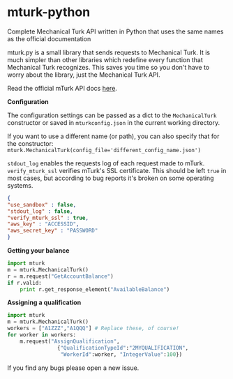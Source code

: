 mturk-python
============

Complete Mechanical Turk API written in Python that uses the same names as the official documentation

mturk.py is a small library that sends requests to Mechanical Turk. It is much simpler than other libraries which redefine every function that Mechanical Turk recognizes. This saves you time so you don't have to worry about the library, just the Mechanical Turk API.

Read the official mTurk API docs [here](http://docs.aws.amazon.com/AWSMechTurk/latest/AWSMturkAPI/Welcome.html).

**Configuration**

The configuration settings can be passed as a dict to the `MechanicalTurk` constructor or saved in `mturkconfig.json` in the current working directory.

If you want to use a different name (or path), you can also specify that for the constructor: `mturk.MechanicalTurk(config_file='different_config_name.json')`

`stdout_log` enables the requests log of each request made to mTurk. `verify_mturk_ssl` verifies mTurk's SSL certificate. This should be left `true` in most cases, but according to bug reports it's broken on some operating systems.

```json
{
"use_sandbox" : false,
"stdout_log" : false,
"verify_mturk_ssl" : true,
"aws_key" : "ACCESSID",
"aws_secret_key" : "PASSWORD"
}
```
**Getting your balance**
```python
import mturk
m = mturk.MechanicalTurk()
r = m.request("GetAccountBalance")
if r.valid:
    print r.get_response_element("AvailableBalance")
```
**Assigning a qualification**
```python
import mturk
m = mturk.MechanicalTurk()
workers = ["A1ZZZ","A1QQQ"] # Replace these, of course!
for worker in workers:
    m.request("AssignQualification",
                {"QualificationTypeId":"2MYQUALIFICATION",
                 "WorkerId":worker, "IntegerValue":100})
```
If you find any bugs please open a new issue. 
